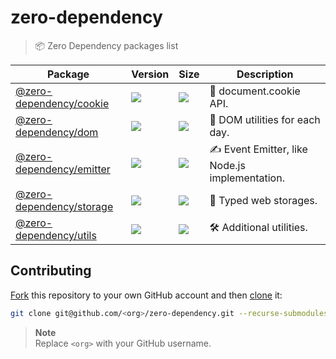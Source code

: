 # zero-dependency

> 📦 Zero Dependency packages list

| Package | Version | Size | Description |
| ------- | ------- | ---- | ----------- |
| [@zero-dependency/cookie](https://github.com/zero-dependency/cookie) | [![](https://img.shields.io/npm/v/@zero-dependency/cookie)](https://npm.im/@zero-dependency/cookie) | [![](https://img.shields.io/bundlephobia/minzip/@zero-dependency/cookie)](https://bundlephobia.com/package/@zero-dependency/cookie@latest) | 🍪 document.cookie API. |
| [@zero-dependency/dom](https://github.com/zero-dependency/dom) | [![](https://img.shields.io/npm/v/@zero-dependency/dom)](https://npm.im/@zero-dependency/dom) | [![](https://img.shields.io/bundlephobia/minzip/@zero-dependency/dom)](https://bundlephobia.com/package/@zero-dependency/dom@latest) | 📄 DOM utilities for each day. |
| [@zero-dependency/emitter](https://github.com/zero-dependency/emitter) | [![](https://img.shields.io/npm/v/@zero-dependency/emitter)](https://npm.im/@zero-dependency/emitter) | [![](https://img.shields.io/bundlephobia/minzip/@zero-dependency/emitter)](https://bundlephobia.com/package/@zero-dependency/emitter@latest) | ✍️ Event Emitter, like Node.js implementation. |
| [@zero-dependency/storage](https://github.com/zero-dependency/storage) | [![](https://img.shields.io/npm/v/@zero-dependency/storage)](https://npm.im/@zero-dependency/storage) | [![](https://img.shields.io/bundlephobia/minzip/@zero-dependency/storage)](https://bundlephobia.com/package/@zero-dependency/storage@latest) | 📒 Typed web storages. |
| [@zero-dependency/utils](https://github.com/zero-dependency/utils) | [![](https://img.shields.io/npm/v/@zero-dependency/utils)](https://npm.im/@zero-dependency/utils) | [![](https://img.shields.io/bundlephobia/minzip/@zero-dependency/utils)](https://bundlephobia.com/package/@zero-dependency/utils@latest) | 🛠 Additional utilities. |

## Contributing

[Fork](https://help.github.com/articles/fork-a-repo/) this repository to your own GitHub account and then [clone](https://help.github.com/articles/cloning-a-repository/) it:

```bash
git clone git@github.com/<org>/zero-dependency.git --recurse-submodules
```

> **Note**\
> Replace `<org>` with your GitHub username.
